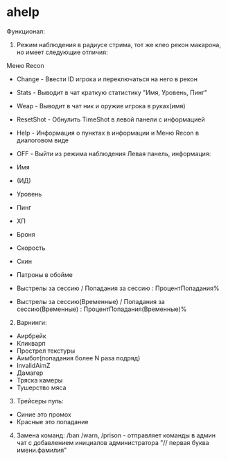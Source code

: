 # ahelp
Функционал:
1. Режим наблюдения в радиусе стрима, тот же клео рекон макарона, но имеет следующие отличия:

Меню Recon

- Change - Ввести ID игрока и переключаться на него в рекон
- Stats - Выводит в чат краткую статистику "Имя, Уровень, Пинг"
- Weap - Выводит в чат ник и оружие игрока в руках(имя)
- ResetShot - Обнулить TimeShot в левой панели с информацией
- Help - Информация о пунктах в информации и Меню Recon в диалоговом виде
- OFF - Выйти из режима наблюдения
Левая панель, информация:
- Имя
- (ИД)

- Уровень
- Пинг
- ХП
- Броня
- Скорость
- Скин
- Патроны в обойме
- Выстрелы за сессию / Попадания за сессию : ПроцентПопадания%
- Выстрелы за сессию(Временные) / Попадания за сессию(Временные) : ПроцентПопадания(Временные)%

2. Варнинги:
- Аирбрейк
- Кликварп
- Прострел текстуры
- Аимбот(попадания более N раза подряд)
- InvalidAimZ
- Дамагер
- Тряска камеры
- Тушерство мяса

3. Трейсеры пуль:
- Синие это промох
- Красные это попадание

4. Замена команд:
/ban /warn, /prison - отправляет команды в админ чат с добавлением инициалов администратора "// первая буква имени.фамилия"
